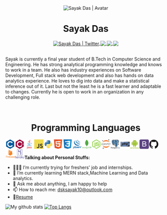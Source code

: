 <div align="center">
  <img alt="Sayak Das | Avatar" width="200px" src="https://www.pngkey.com/png/full/114-1149878_setting-user-avatar-in-specific-size-without-breaking.png" />
</div>

<h1 align="center">Sayak Das</h1>
<div align="center">
  <a href="https://twitter.com/KSayak10">
    <img align="center" alt="Sayak Das | Twitter" width="30px" src="https://camo.githubusercontent.com/35b0b8bfbd8840f35607fb56ad0a139047fd5d6e09ceb060c5c6f0a5abd1044c/68747470733a2f2f6564656e742e6769746875622e696f2f537570657254696e7949636f6e732f696d616765732f7376672f747769747465722e737667" />
  </a>
  <a href="https://www.linkedin.com/in/sayak-das-041374188/">
    <img align="center" width="30px" src="https://camo.githubusercontent.com/c8a9c5b414cd812ad6a97a46c29af67239ddaeae08c41724ff7d945fb4c047e5/68747470733a2f2f6564656e742e6769746875622e696f2f537570657254696e7949636f6e732f696d616765732f7376672f6c696e6b6564696e2e737667" />
  </a>
  <a href="https://www.facebook.com/sayak.das.735">
    <img align="center" width="30px" src="https://camo.githubusercontent.com/8f245234577766478eaf3ee72b0615e99bb9ef3eaa56e1c37f75692811181d5c/68747470733a2f2f6564656e742e6769746875622e696f2f537570657254696e7949636f6e732f696d616765732f7376672f66616365626f6f6b2e737667" />
  </a>
  <a href="mailto:dsksayak10@outlook.com">
    <img align="center" width="30px" src="https://camo.githubusercontent.com/21863a9a063d33b20608be917f5601f309abec90ae5cf5dedea38bb6b55d11ab/68747470733a2f2f6564656e742e6769746875622e696f2f537570657254696e7949636f6e732f696d616765732f7376672f6d61696c2e737667" />
  </a>
</div>
<br/>
<p>Sayak is currently a final year student of B.Tech in Computer Science and Engineering. He has strong analytical programming knowledge and knows to work in a team. He also has industry experiences on Software Development, Full stack web development and also has hands on data analytics experience. He loves to dig into data and make a statistical inference out of it. Last but not the least he is a fast learner and adaptable to changes. Currently he is open to work in an organization in any challenging role.</p>
<br>
<h1 align="center">Programming Languages</h1>
<div>
  <img align="left" width="30px" src="https://github.com/devicons/devicon/blob/master/icons/c/c-plain.svg"/>
  <img align="left" width="30px" src="https://github.com/devicons/devicon/blob/master/icons/cplusplus/cplusplus-plain.svg"/>
  <img align="left" width="30px" src="https://github.com/devicons/devicon/blob/master/icons/java/java-original-wordmark.svg"/>
  <img align="left" width="30px" src="https://github.com/devicons/devicon/blob/master/icons/javascript/javascript-original.svg"/>
  <img align="left" width="30px" src="https://github.com/devicons/devicon/blob/master/icons/python/python-original.svg"/>
  <img align="left" width="30px" src="https://github.com/devicons/devicon/blob/master/icons/html5/html5-original.svg"/>
  <img align="left" width="30px" src="https://github.com/devicons/devicon/blob/master/icons/css3/css3-original.svg"/>
  <img align="left" width="30px" src="https://github.com/devicons/devicon/blob/master/icons/jquery/jquery-plain-wordmark.svg"/>
  <img align="left" width="30px" src="https://github.com/devicons/devicon/blob/master/icons/mongodb/mongodb-plain-wordmark.svg"/>
  <img align="left" width="30px" src="https://github.com/devicons/devicon/blob/master/icons/nodejs/nodejs-original.svg"/>
  <img align="left" width="30px" src="https://github.com/devicons/devicon/blob/master/icons/jupyter/jupyter-original-wordmark.svg"/>
  <img align="left" width="30px" src="https://github.com/devicons/devicon/blob/master/icons/postgresql/postgresql-original-wordmark.svg"/>
  <img align="left" width="30px" src="https://github.com/devicons/devicon/blob/master/icons/php/php-original.svg"/>
  <img align="left" width="30px" src="https://github.com/devicons/devicon/blob/master/icons/android/android-plain-wordmark.svg"/>
  <img align="left" width="30px" src="https://github.com/devicons/devicon/blob/master/icons/bootstrap/bootstrap-plain.svg"/>
  <img align="left" width="30px" src="https://github.com/devicons/devicon/blob/master/icons/github/github-original.svg"/>
  <img align="left" width="30px" src="https://github.com/devicons/devicon/blob/master/icons/firebase/firebase-plain-wordmark.svg"/>
  <img align="left" width="30px" src="https://github.com/devicons/devicon/blob/master/icons/heroku/heroku-original-wordmark.svg"/>
</div>
<br/>
<br/>

**Talking about Personal Stuffs:**

- 👨🏽‍💻 I’m currently trying for freshers' job and internships.
- 🌱 I’m currently learning MERN stack,Machine Learning and Data analytics.
- 💬 Ask me about anything, I am happy to help
- 📫 How to reach me: dsksayak10@outlook.com
- 📝[Resume](https://drive.google.com/file/d/1NdwtlFBYTZTcOjSKp-eSaV21BguslHyN/view?usp=sharing)


![My github stats](https://github-readme-stats.vercel.app/api?username=Sayak007&show_icons=true)
[![Top Langs](https://github-readme-stats.vercel.app/api/top-langs/?username=Sayak007&layout=compact)](https://github.com/Sayak007/github-readme-stats)

